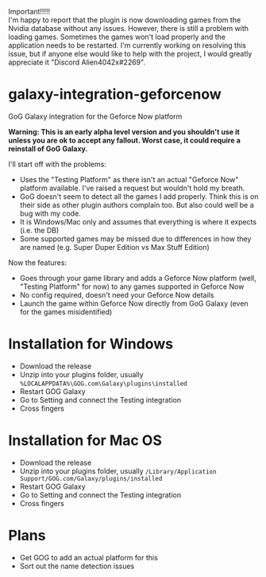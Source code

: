 Important!!!!! <br>
I'm happy to report that the plugin is now downloading games from the Nvidia database without any issues. However, there is still a problem with loading games. Sometimes the games won't load properly and the application needs to be restarted. I'm currently working on resolving this issue, but if anyone else would like to help with the project, I would greatly appreciate it "Discord Alien4042x#2269".

# galaxy-integration-geforcenow
GoG Galaxy integration for the Geforce Now platform

**Warning: This is an early alpha level version and you shouldn't use it unless you are ok to accept any fallout.  Worst case, it could require a reinstall of GoG Galaxy.**

I'll start off with the problems:

* Uses the "Testing Platform" as there isn't an actual "Geforce Now" platform available.  I've raised a request but wouldn't hold my breath.
* GoG doesn't seem to detect all the games I add properly.  Think this is on their side as other plugin authors complain too.  But also could well be a bug with my code.
* It is Windows/Mac only and assumes that everything is where it expects (i.e. the DB)
* Some supported games may be missed due to differences in how they are named (e.g. Super Duper Edition vs Max Stuff Edition)

Now the features:

* Goes through your game library and adds a Geforce Now platform (well, "Testing Platform" for now) to any games supported in Geforce Now
* No config required, doesn't need your Geforce Now details
* Launch the game within Geforce Now directly from GoG Galaxy (even for the games misidentified)

# Installation for Windows

* Download the release
* Unzip into your plugins folder, usually `%LOCALAPPDATA%\GOG.com\Galaxy\plugins\installed`
* Restart GOG Galaxy
* Go to Setting and connect the Testing integration
* Cross fingers

# Installation for Mac OS

* Download the release
* Unzip into your plugins folder, usually `/Library/Application Support/GOG.com/Galaxy/plugins/installed`
* Restart GOG Galaxy
* Go to Setting and connect the Testing integration
* Cross fingers

# Plans

- Get GOG to add an actual platform for this
- Sort out the name detection issues
